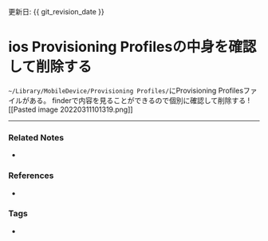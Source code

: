 更新日: {{ git_revision_date }}

# ios Provisioning Profilesの中身を確認して削除する
`~/Library/MobileDevice/Provisioning Profiles/`にProvisioning Profilesファイルがある。
finderで内容を見ることができるので個別に確認して削除する
![[Pasted image 20220311101319.png]]

----
### Related Notes
- 

### References
- 

### Tags
- 